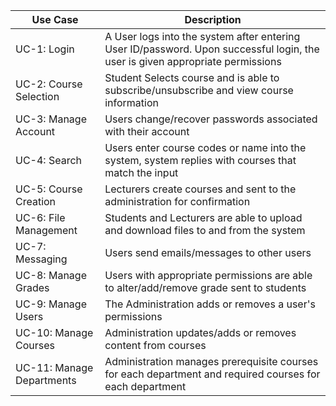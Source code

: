  
| Use Case | Description |
|---|---|
| UC-1: Login | A User logs into the system after entering User ID/password. Upon successful  login, the user is given appropriate permissions |
| UC-2: Course Selection | Student Selects course and is able to subscribe/unsubscribe and view course information |
| UC-3: Manage Account | Users change/recover passwords associated with their account |
| UC-4: Search | Users enter course codes or name into the system, system replies with courses that match the input |
| UC-5: Course Creation | Lecturers create courses and sent to the administration for confirmation |
| UC-6: File Management | Students and Lecturers are able to upload and download files to and from the system |
| UC-7: Messaging | Users send emails/messages to other users |
| UC-8: Manage Grades | Users with appropriate permissions are able to alter/add/remove grade sent to students |
| UC-9: Manage Users | The Administration adds or removes a user's permissions |
| UC-10: Manage Courses | Administration updates/adds or removes content from courses |
| UC-11: Manage Departments | Administration manages prerequisite courses for each department and required courses for each department |

